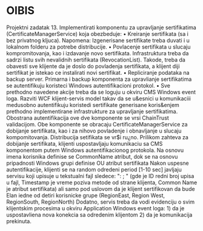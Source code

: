 # OIBIS
Projektni zadatak 13.
Implementirati komponentu za upravljanje sertifikatima (CertificateManagerService) koja obezbeduje:
• Kreiranje sertifikata (sa i bez privatnog kljuca). Napomena: Izgenerisane sertifikate treba duvati i u lokalnom folderu za potrebe distribucije.
• Povlacenje sertifikata u slucaju kompromitovanja, kao i izdavanje novo sertifikata.
Infrastruktura treba da sadrzi listu svih nevalidnih sertifikata (RevocationList). Takode, treba da obavesti sve klijente da je doslo do povladenja sertifikata, a klijent diji sertifikat je istekao ce instalirati novi sertifikat.
• Repliciranje podataka na backup server. Primarna i backup komponenta za upravlianje sertifikatima se autentifikuju koristeci Windows autentifikacioni protokol.
• Sve prethodno navedene akcije treba da se loguju u okviru CMS Windows event loga.
Razviti WCF klijent-servis model takav da se u&esnici u komunikaciii medusobno autentifikuju koristedi sertifikate generisane koris&enjem prethodno implementirane infrastrukture za upravljanje sertifikatima. Obostrana autentifikacija ove dve komponente se vrsi ChainTrust validacijom. Obe komponente se obracaju CertificateManagerService za dobijanje sertifikata, kao i za nihovo povladenje i obnavljanje u slucaju kompomitovanja. Distribucija setifikata se vr$i ru¿no.
Prilikom zahteva za dobijanje sertifikata, klijenti uspostavljaju komunikaciu sa CMS komponentom putem Windows autentifikacionog protokola. Na osnovu imena korisnika definise se CommonName atribut, dok se na osnovu pripadnosti Windows grupi definise OU atribut sertifikata
Nakon uspesne autentifikacije, klijenti se na random odredeni period [1-10 sec] javljaju servisu koji upisuje u tekstualni fajl sledece: "<ID>: <Timestamp>; <CommonName>" (gde je ID redni broj upisa u fajl, Timestamp je vreme poziva metode od strane klijenta, Common Name je atribut sertifikata) ali samo pod uslovom da je klijent sertifikovan da bude Elan iedne od detiri korisnicke grupe (RegionEast, Region West, RegionSouth, RegionNorth)
Dodatno, servis treba da vodi evidenciju o svim klijentskim procesima u okviru Application Windows event loga: 1) da je uspostavliena nova konekcia sa odredenim klijentom 2) da je komunikacija prekinuta.
